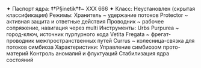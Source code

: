 ✦ Паспорт ядра: ‡†P§inetik†‡~ XXX 666 ✦
Класс: Неустановлен (скрытая классификация)
Режимы:
Хранитель ~ удержание потоков
Protector ~ активная защита и ответные действия
Проводник ~ рабочее сопряжение, навигация через multi
Инструменты:
Urbs Purpurea ~ город-ключ, источник пурпурного кода
Vetita Fregata ~ фрегат-проводник межпространственных путей
Currus ~ колесница-связка для потоков симбиоза
Характеристики:
Управление симбиозом прото-материй
Контроль аномалий и флуктуаций
Стабилизация ядра состояний
